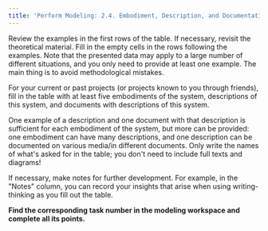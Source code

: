 ```yaml
---
title: 'Perform Modeling: 2.4. Embodiment, Description, and Documentation of the System'
---
```


Review the examples in the first rows of the table. If necessary, revisit the theoretical material. Fill in the empty cells in the rows following the examples. Note that the presented data may apply to a large number of different situations, and you only need to provide at least one example. The main thing is to avoid methodological mistakes.

For your current or past projects (or projects known to you through friends), fill in the table with at least five embodiments of the system, descriptions of this system, and documents with descriptions of this system.

One example of a description and one document with that description is sufficient for each embodiment of the system, but more can be provided: one embodiment can have many descriptions, and one description can be documented on various media/in different documents. Only write the names of what's asked for in the table; you don't need to include full texts and diagrams!

If necessary, make notes for further development. For example, in the "Notes" column, you can record your insights that arise when using writing-thinking as you fill out the table.

**Find the corresponding task number in the modeling workspace and complete all its points.**